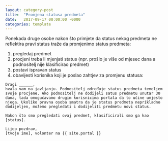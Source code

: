 ```yaml
---
layout: category-post
title:  "Promjena statusa predmeta"
date:   2017-09-17 00:00:00 -0000
categories: template
---
```


Ponekada druge osobe nakon što primjete da status nekog predmeta ne reflektira pravi status traže da promjenimo status predmeta:

1. pregledaj predmet
2. procjeni treba li mjenjati status (npr. prošlo je više od mjesec dana a podnositelj nije klasificirao predmet)
3. postavi ispravan status
4. obavijesti korisnika koji je poslao zahtjev za promjenu statusa:

```
Dragi ______,
hvala vam na javljanju. Podnositelj određuje status predmeta temeljem svoje procjene. Ako podnositelj ne dodijeli satus predmetu unutar 30 dana, tada omogućavamo drugim korisnicima portala da to učine umjesto njega. Ukoliko pravna osoba smatra da je status predmeta neprikladno dodijeljen, možemo pregledati i dodijeliti predmetu novi status.

Nakon što smo pregledati ovaj predmet, klasificirali smo ga kao [status].

Lijep pozdrav,
[tvoje ime], volonter na {{ site.portal }}
```
